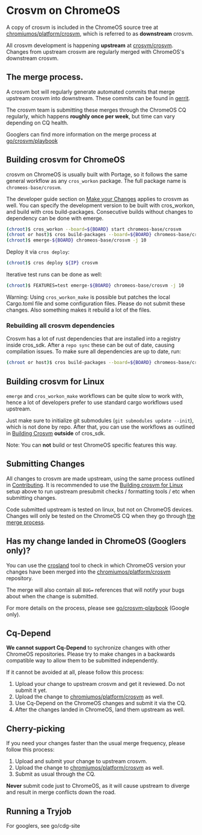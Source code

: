 # Crosvm on ChromeOS

A copy of crosvm is included in the ChromeOS source tree at [chromiumos/platform/crosvm], which is
referred to as **downstream** crosvm.

All crosvm development is happening **upstream** at [crosvm/crosvm]. Changes from upstream crosvm
are regularly merged with ChromeOS's downstream crosvm.

## The merge process.

A crosvm bot will regularly generate automated commits that merge upstream crosvm into downstream.
These commits can be found in
[gerrit](https://chromium-review.googlesource.com/q/hashtag:crosvm-merge).

The crosvm team is submitting these merges through the ChromeOS CQ regularly, which happens
**roughly once per week**, but time can vary depending on CQ health.

Googlers can find more information on the merge process at
[go/crosvm/playbook](http://go/crosvm/playbook)

## Building crosvm for ChromeOS

crosvm on ChromeOS is usually built with Portage, so it follows the same general workflow as any
`cros_workon` package. The full package name is `chromeos-base/crosvm`.

The developer guide section on
[Make your Changes](https://chromium.googlesource.com/chromiumos/docs/+/main/developer_guide.md#make-your-changes)
applies to crosvm as well. You can specify the development version to be built with cros_workon, and
build with cros build-packages. Consecutive builds without changes to dependency can be done with
emerge.

```bash
(chroot)$ cros_workon --board=${BOARD} start chromeos-base/crosvm
(chroot or host)$ cros build-packages --board=${BOARD} chromeos-base/crosvm
(chroot)$ emerge-${BOARD} chromeos-base/crosvm -j 10
```

Deploy it via `cros deploy`:

```bash
(chroot)$ cros deploy ${IP} crosvm
```

Iterative test runs can be done as well:

```bash
(chroot)$ FEATURES=test emerge-${BOARD} chromeos-base/crosvm -j 10
```

Warning: Using `cros_workon_make` is possible but patches the local Cargo.toml file and some
configuration files. Please do not submit these changes. Also something makes it rebuild a lot of
the files.

### Rebuilding all crosvm dependencies

Crosvm has a lot of rust dependencies that are installed into a registry inside cros_sdk. After a
`repo sync` these can be out of date, causing compilation issues. To make sure all dependencies are
up to date, run:

```bash
(chroot or host)$ cros build-packages --board=${BOARD} chromeos-base/crosvm
```

## Building crosvm for Linux

`emerge` and `cros_workon_make` workflows can be quite slow to work with, hence a lot of developers
prefer to use standard cargo workflows used upstream.

Just make sure to initialize git submodules (`git submodules update --init`), which is not done by
repo. After that, you can use the workflows as outlined in
[Building Crosvm](../building_crosvm/linux.md) **outside** of cros_sdk.

Note: You can **not** build or test ChromeOS specific features this way.

## Submitting Changes

All changes to crosvm are made upstream, using the same process outlined in
[Contributing](../contributing/index.md). It is recommended to use the
[Building crosvm for Linux](#building-crosvm-for-linux) setup above to run upstream presubmit checks
/ formatting tools / etc when submitting changes.

Code submitted upstream is tested on linux, but not on ChromeOS devices. Changes will only be tested
on the ChromeOS CQ when they go through [the merge process](#the-merge-process).

## Has my change landed in ChromeOS (Googlers only)?

You can use the [crosland](http://crosland/cl) tool to check in which ChromeOS version your changes
have been merged into the [chromiumos/platform/crosvm] repository.

The merge will also contain all `BUG=` references that will notify your bugs about when the change
is submitted.

For more details on the process, please see [go/crosvm-playbook](http://go/crosvm-playbook) (Google
only).

## Cq-Depend

**We cannot support Cq-Depend** to sychronize changes with other ChromeOS repositories. Please try
to make changes in a backwards compatible way to allow them to be submitted independently.

If it cannot be avoided at all, please follow this process:

1. Upload your change to upstream crosvm and get it reviewed. Do not submit it yet.
1. Upload the change to [chromiumos/platform/crosvm] as well.
1. Use Cq-Depend on the ChromeOS changes and submit it via the CQ.
1. After the changes landed in ChromeOS, land them upstream as well.

## Cherry-picking

If you need your changes faster than the usual merge frequency, please follow this process:

1. Upload and submit your change to upstream crosvm.
1. Upload the change to [chromiumos/platform/crosvm] as well.
1. Submit as usual through the CQ.

**Never** submit code just to ChromeOS, as it will cause upstream to diverge and result in merge
conflicts down the road.

## Running a Tryjob

For googlers, see go/cdg-site

[chromiumos/platform/crosvm]: https://chromium.googlesource.com/chromiumos/platform/crosvm
[crosvm/crosvm]: https://chromium.googlesource.com/crosvm/crosvm
